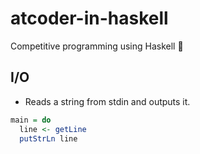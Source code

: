 # atcoder-in-haskell
Competitive programming using Haskell :tada:

## I/O
* Reads a string from stdin and outputs it.
```haskell
main = do
  line <- getLine
  putStrLn line
```
